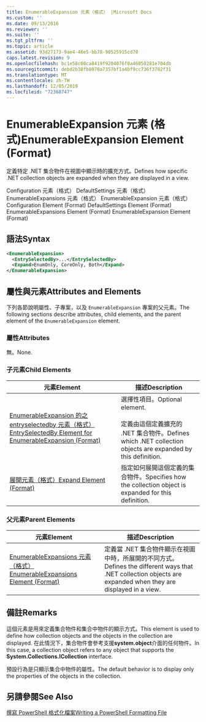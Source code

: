 ```yaml
---
title: EnumerableExpansion 元素（格式） |Microsoft Docs
ms.custom: ''
ms.date: 09/13/2016
ms.reviewer: ''
ms.suite: ''
ms.tgt_pltfrm: ''
ms.topic: article
ms.assetid: 93d27173-9ae4-46e5-bb78-90525915cd70
caps.latest.revision: 9
ms.openlocfilehash: bc1e58c00ca8419f9204076f0a46050281e704db
ms.sourcegitcommit: debd2b38fb8070a7357bf1a4bf9cc736f3702f31
ms.translationtype: MT
ms.contentlocale: zh-TW
ms.lasthandoff: 12/05/2019
ms.locfileid: "72368747"
---
```

# <a name="enumerableexpansion-element-format"></a><span data-ttu-id="692a4-102">EnumerableExpansion 元素 (格式)</span><span class="sxs-lookup"><span data-stu-id="692a4-102">EnumerableExpansion Element (Format)</span></span>

<span data-ttu-id="692a4-103">定義特定 .NET 集合物件在視圖中顯示時的擴充方式。</span><span class="sxs-lookup"><span data-stu-id="692a4-103">Defines how specific .NET collection objects are expanded when they are displayed in a view.</span></span>

<span data-ttu-id="692a4-104">Configuration 元素（格式） DefaultSettings 元素（格式） EnumerableExpansions 元素（格式） EnumerableExpansion 元素（格式）</span><span class="sxs-lookup"><span data-stu-id="692a4-104">Configuration Element (Format) DefaultSettings Element (Format) EnumerableExpansions Element (Format) EnumerableExpansion Element (Format)</span></span>

## <a name="syntax"></a><span data-ttu-id="692a4-105">語法</span><span class="sxs-lookup"><span data-stu-id="692a4-105">Syntax</span></span>

```xml
<EnumerableExpansion>
  <EntrySelectedBy>...</EntrySelectedBy>
  <Expand>EnumOnly, CoreOnly, Both</Expand>
</EnumerableExpansion>
```

## <a name="attributes-and-elements"></a><span data-ttu-id="692a4-106">屬性與元素</span><span class="sxs-lookup"><span data-stu-id="692a4-106">Attributes and Elements</span></span>

<span data-ttu-id="692a4-107">下列各節說明屬性、子專案，以及 `EnumerableExpansion` 專案的父元素。</span><span class="sxs-lookup"><span data-stu-id="692a4-107">The following sections describe attributes, child elements, and the parent element of the `EnumerableExpansion` element.</span></span>

### <a name="attributes"></a><span data-ttu-id="692a4-108">屬性</span><span class="sxs-lookup"><span data-stu-id="692a4-108">Attributes</span></span>

<span data-ttu-id="692a4-109">無。</span><span class="sxs-lookup"><span data-stu-id="692a4-109">None.</span></span>

### <a name="child-elements"></a><span data-ttu-id="692a4-110">子元素</span><span class="sxs-lookup"><span data-stu-id="692a4-110">Child Elements</span></span>

|<span data-ttu-id="692a4-111">元素</span><span class="sxs-lookup"><span data-stu-id="692a4-111">Element</span></span>|<span data-ttu-id="692a4-112">描述</span><span class="sxs-lookup"><span data-stu-id="692a4-112">Description</span></span>|
|-------------|-----------------|
|[<span data-ttu-id="692a4-113">EnumerableExpansion 的之 entryselectedby 元素（格式）</span><span class="sxs-lookup"><span data-stu-id="692a4-113">EntrySelectedBy Element for EnumerableExpansion (Format)</span></span>](./entryselectedby-element-for-enumerableexpansion-format.md)|<span data-ttu-id="692a4-114">選擇性項目。</span><span class="sxs-lookup"><span data-stu-id="692a4-114">Optional element.</span></span><br /><br /> <span data-ttu-id="692a4-115">定義由這個定義擴充的 .NET 集合物件。</span><span class="sxs-lookup"><span data-stu-id="692a4-115">Defines which .NET collection objects are expanded by this definition.</span></span>|
|[<span data-ttu-id="692a4-116">展開元素（格式）</span><span class="sxs-lookup"><span data-stu-id="692a4-116">Expand Element (Format)</span></span>](./expand-element-format.md)|<span data-ttu-id="692a4-117">指定如何展開這個定義的集合物件。</span><span class="sxs-lookup"><span data-stu-id="692a4-117">Specifies how the collection object is expanded for this definition.</span></span>|

### <a name="parent-elements"></a><span data-ttu-id="692a4-118">父元素</span><span class="sxs-lookup"><span data-stu-id="692a4-118">Parent Elements</span></span>

|<span data-ttu-id="692a4-119">元素</span><span class="sxs-lookup"><span data-stu-id="692a4-119">Element</span></span>|<span data-ttu-id="692a4-120">描述</span><span class="sxs-lookup"><span data-stu-id="692a4-120">Description</span></span>|
|-------------|-----------------|
|[<span data-ttu-id="692a4-121">EnumerableExpansions 元素（格式）</span><span class="sxs-lookup"><span data-stu-id="692a4-121">EnumerableExpansions Element (Format)</span></span>](./enumerableexpansions-element-format.md)|<span data-ttu-id="692a4-122">定義當 .NET 集合物件顯示在視圖中時，所展開的不同方式。</span><span class="sxs-lookup"><span data-stu-id="692a4-122">Defines the different ways that .NET collection objects are expanded when they are displayed in a view.</span></span>|

## <a name="remarks"></a><span data-ttu-id="692a4-123">備註</span><span class="sxs-lookup"><span data-stu-id="692a4-123">Remarks</span></span>

<span data-ttu-id="692a4-124">這個元素是用來定義集合物件和集合中物件的顯示方式。</span><span class="sxs-lookup"><span data-stu-id="692a4-124">This element is used to define how collection objects and the objects in the collection are displayed.</span></span> <span data-ttu-id="692a4-125">在此情況下，集合物件會參考支援**system.object**介面的任何物件。</span><span class="sxs-lookup"><span data-stu-id="692a4-125">In this case, a collection object refers to any object that supports the  **System.Collections.ICollection** interface.</span></span>

<span data-ttu-id="692a4-126">預設行為是只顯示集合中物件的屬性。</span><span class="sxs-lookup"><span data-stu-id="692a4-126">The default behavior is to display only the properties of the objects in the collection.</span></span>

## <a name="see-also"></a><span data-ttu-id="692a4-127">另請參閱</span><span class="sxs-lookup"><span data-stu-id="692a4-127">See Also</span></span>

[<span data-ttu-id="692a4-128">撰寫 PowerShell 格式化檔案</span><span class="sxs-lookup"><span data-stu-id="692a4-128">Writing a PowerShell Formatting File</span></span>](./writing-a-powershell-formatting-file.md)

